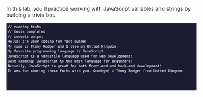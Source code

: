 In this lab, you'll practice working with JavaScript variables and strings by building a trivia bot.

![alt text](image.png)